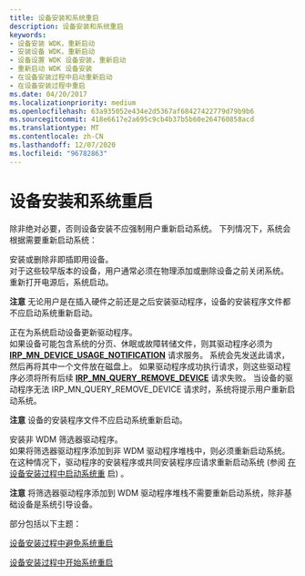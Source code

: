 ```yaml
---
title: 设备安装和系统重启
description: 设备安装和系统重启
keywords:
- 设备安装 WDK，重新启动
- 安装设备 WDK，重新启动
- 设备设置 WDK 设备安装，重新启动
- 重新启动 WDK 设备安装
- 在设备安装过程中启动重新启动
- 在设备安装过程中重启
ms.date: 04/20/2017
ms.localizationpriority: medium
ms.openlocfilehash: 63a935052e434e2d5367af68427422779d79b9b6
ms.sourcegitcommit: 418e6617e2a695c9cb4b37b5b60e264760858acd
ms.translationtype: MT
ms.contentlocale: zh-CN
ms.lasthandoff: 12/07/2020
ms.locfileid: "96782863"
---
```

# <a name="device-installations-and-system-restarts"></a>设备安装和系统重启





除非绝对必要，否则设备安装不应强制用户重新启动系统。 下列情况下，系统会根据需要重新启动系统：

<a href="" id="installing-or-removing-a-non-plug-and-play-device--"></a>安装或删除非即插即用设备。   
对于这些较早版本的设备，用户通常必须在物理添加或删除设备之前关闭系统。 重新打开电源后，系统启动。

**注意**  无论用户是在插入硬件之前还是之后安装驱动程序，设备的安装程序文件都不应启动系统重新启动。

 

<a href="" id="updating-a-driver-for-a-system-boot-device--"></a>正在为系统启动设备更新驱动程序。   
如果设备可能包含系统的分页、休眠或故障转储文件，则其驱动程序必须为 [**IRP_MN_DEVICE_USAGE_NOTIFICATION**](../kernel/irp-mn-device-usage-notification.md) 请求服务。 系统会先发送此请求，然后再将其中一个文件放在磁盘上。 如果驱动程序成功执行请求，则这些驱动程序必须将所有后续 [**IRP_MN_QUERY_REMOVE_DEVICE**](../kernel/irp-mn-query-remove-device.md) 请求失败。 当设备的驱动程序无法 IRP_MN_QUERY_REMOVE_DEVICE 请求时，系统将提示用户重新启动系统。

**注意**  设备的安装程序文件不应启动系统重新启动。

 

<a href="" id="installing-a-non-wdm-filter-driver-"></a>安装非 WDM 筛选器驱动程序。  
如果将筛选器驱动程序添加到非 WDM 驱动程序堆栈中，则必须重新启动系统。 在这种情况下，驱动程序的安装程序或共同安装程序应请求重新启动系统 (参阅 [在设备安装过程中启动系统重](initiating-system-restarts-during-device-installations.md) 启) 。

**注意**   将筛选器驱动程序添加到 WDM 驱动程序堆栈不需要重新启动系统，除非基础设备是系统引导设备。

 

部分包括以下主题：

[设备安装过程中避免系统重启](avoiding-system-restarts-during-device-installations.md)

[设备安装过程中开始系统重启](initiating-system-restarts-during-device-installations.md)

 

